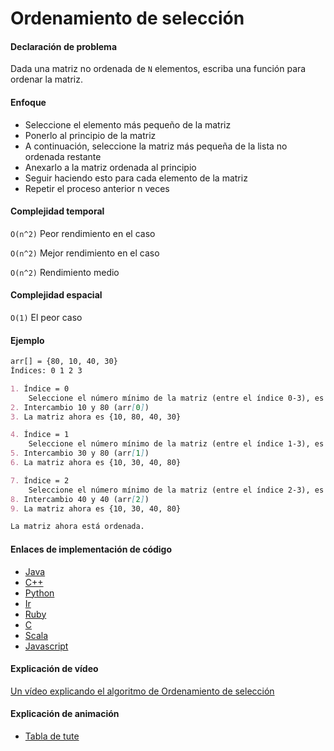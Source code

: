 # Ordenamiento de selección

#### Declaración de problema

Dada una matriz no ordenada de `N` elementos, escriba una función para ordenar la matriz.

#### Enfoque

- Seleccione el elemento más pequeño de la matriz
- Ponerlo al principio de la matriz
- A continuación, seleccione la matriz más pequeña de la lista no ordenada restante
- Anexarlo a la matriz ordenada al principio
- Seguir haciendo esto para cada elemento de la matriz
- Repetir el proceso anterior n veces

#### Complejidad temporal 

`O(n^2)` Peor rendimiento en el caso

`O(n^2)` Mejor rendimiento en el caso

`O(n^2)` Rendimiento medio

#### Complejidad espacial

`O(1)` El peor caso

#### Ejemplo

```markdown
arr[] = {80, 10, 40, 30}
Índices: 0 1 2 3    

1. Índice = 0
	Seleccione el número mínimo de la matriz (entre el índice 0-3), es decir, 10
2. Intercambio 10 y 80 (arr[0])
3. La matriz ahora es {10, 80, 40, 30}

4. Índice = 1
	Seleccione el número mínimo de la matriz (entre el índice 1-3), es decir, 30
5. Intercambio 30 y 80 (arr[1])
6. La matriz ahora es {10, 30, 40, 80}

7. Índice = 2
	Seleccione el número mínimo de la matriz (entre el índice 2-3), es decir, 40
8. Intercambio 40 y 40 (arr[2])
9. La matriz ahora es {10, 30, 40, 80}

La matriz ahora está ordenada.
```

#### Enlaces de implementación de código

- [Java](https://github.com/TheAlgorithms/Java/blob/master/src/main/java/com/thealgorithms/sorts/SelectionSort.java)
- [C++](https://github.com/TheAlgorithms/C-Plus-Plus/blob/master/Sorting/Selection%20Sort.cpp)
- [Python](https://github.com/TheAlgorithms/Python/blob/master/sorts/selection_sort.py)
- [Ir](https://github.com/TheAlgorithms/Go/blob/master/sort/selectionsort.go)
- [Ruby](https://github.com/TheAlgorithms/Ruby/blob/master/Sorting/selection_sort.rb)
- [C](https://github.com/TheAlgorithms/C/blob/master/sorting/SelectionSort.c)
- [Scala](https://github.com/TheAlgorithms/Scala/blob/master/src/main/scala/Sort/SelectionSort.scala)
- [Javascript](https://github.com/TheAlgorithms/JavaScript/blob/master/Sorts/SelectionSort.js)

#### Explicación de vídeo

[Un vídeo explicando el algoritmo de Ordenamiento de selección](https://www.youtube.com/watch?v=f8hXR_Hvybo)

#### Explicación de animación

- [Tabla de tute](https://boardhub.github.io/tute/?wd=selectSortAlgo2)
